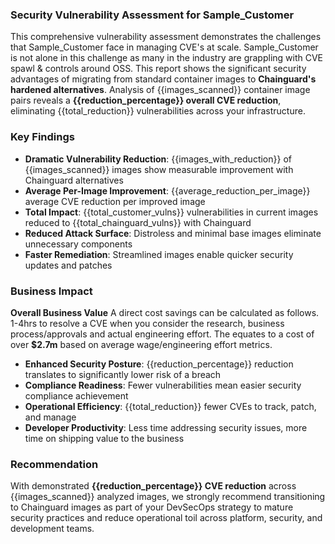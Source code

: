 ### Security Vulnerability Assessment for Sample_Customer

This comprehensive vulnerability assessment demonstrates the challenges that Sample_Customer face in managing CVE's at scale. Sample_Customer is not alone in this challenge as many in the industry are grappling with CVE spawl & controls around OSS. This report shows the significant security advantages of migrating from standard container images to **Chainguard's hardened alternatives**. Analysis of {{images_scanned}} container image pairs reveals a **{{reduction_percentage}} overall CVE reduction**, eliminating {{total_reduction}} vulnerabilities across your infrastructure.

### Key Findings

- **Dramatic Vulnerability Reduction**: {{images_with_reduction}} of {{images_scanned}} images show measurable improvement with Chainguard alternatives
- **Average Per-Image Improvement**: {{average_reduction_per_image}} average CVE reduction per improved image
- **Total Impact**: {{total_customer_vulns}} vulnerabilities in current images reduced to {{total_chainguard_vulns}} with Chainguard
- **Reduced Attack Surface**: Distroless and minimal base images eliminate unnecessary components
- **Faster Remediation**: Streamlined images enable quicker security updates and patches

### Business Impact

**Overall Business Value** A direct cost savings can be calculated as follows. 1-4hrs to resolve a CVE when you consider the research, business process/approvals and actual engineering effort. 
The equates to a cost of over **$2.7m** based on average wage/engineering effort metrics.

- **Enhanced Security Posture**: {{reduction_percentage}} reduction translates to significantly lower risk of a breach
- **Compliance Readiness**: Fewer vulnerabilities mean easier security compliance achievement 
- **Operational Efficiency**: {{total_reduction}} fewer CVEs to track, patch, and manage
- **Developer Productivity**: Less time addressing security issues, more time on shipping value to the business

### Recommendation

With demonstrated **{{reduction_percentage}} CVE reduction** across {{images_scanned}} analyzed images, we strongly recommend transitioning to Chainguard images as part of your DevSecOps strategy to mature security practices and reduce operational toil across platform, security, and development teams.
